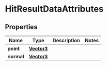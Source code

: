 

# HitResultDataAttributes


## Properties

Name | Type | Description | Notes
------------ | ------------- | ------------- | -------------
**point** | [**Vector3**](Vector3.md) |  | 
**normal** | [**Vector3**](Vector3.md) |  | 



